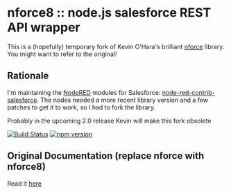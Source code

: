 nforce8 :: node.js salesforce REST API wrapper
======

This is a (hopefully) temporary fork of Kevin O'Hara's brilliant
[nforce](https://github.com/kevinohara80/nforce) library. You might want to refer to the original!

## Rationale
I'm maintaining the [NodeRED](https://nodered.org/) modules for Salesforce: [node-red-contrib-salesforce](https://www.npmjs.com/package/node-red-contrib-salesforce). The nodes needed a more recent library version and a few patches to get it to work, so I had to fork the library.

Probably in the upcoming 2.0 release Kevin will make this fork obsolete

[![Build Status](https://secure.travis-ci.org/stwissel/nforce8.png)](http://travis-ci.org/kevinohara80/nforce)
[![npm version](https://badge.fury.io/js/nforce8.svg)](https://badge.fury.io/js/nforce8)


## Original Documentation (replace nforce with nforce8)

Read it [here](https://www.npmjs.com/package/nforce)